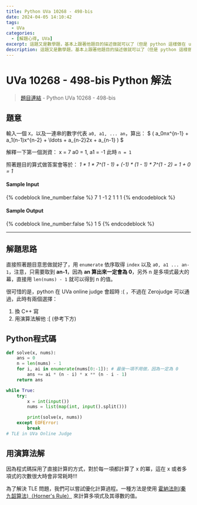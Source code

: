 ```yaml
---
title: Python UVa 10268 - 498-bis
date: 2024-04-05 14:10:42
tags:
  - UVa
categories:
  - [解題心得, UVa]
excerpt: 這題又是數學題，基本上跟著他題目的描述做就可以了（但是 python 這樣做在 uva online judge 上面會超時，文章內會提到如何解決） - Python UVa 10268 - 498-bis 解題心得
description: 這題又是數學題，基本上跟著他題目的描述做就可以了（但是 python 這樣做在 uva online judge 上面會超時，文章內會提到如何解決） - Python UVa 10268 - 498-bis 解題心得
---
```

# UVa 10268 - 498-bis Python 解法

>[題目連結](https://onlinejudge.org/index.php?option=onlinejudge&Itemid=8&category=14&page=show_problem&problem=1209) - Python UVa 10268 - 498-bis


## 題意
輸入一個 `X`，以及一連串的數字代表 `a0, a1, ... an`，算出：
$ \( a_0nx^{n-1} + a_1(n-1)x^{n-2} + \ldots + a_{n-2}2x + a_{n-1} \) $

解釋一下第一個測資：
x = 7
a0 = 1, a1 = -1
此時 `n = 1`

照著題目的算式做答案會等於： *1 * 1 * 7^(1 - 1) + (-1) * (1 - 1) * 7^(1 - 2) = 1 + 0 = 1*

#### Sample Input 
{% codeblock line_number:false %}
7
1 -1
2
1 1 1
{% endcodeblock %}

#### Sample Output 
{% codeblock line_number:false %}
1
5
{% endcodeblock %}

---

## 解題思路
直接照著題目意思做就好了，用 `enumerate` 依序取得 `index` 以及 `a0, a1 ... an-1`，注意，只需要取到 **an-1**，因為 **an 算出來一定會為 0**，另外 n 是多項式最大的幕，直接用 `len(nums) - 1` 就可以得到 n 的值。

很可惜的是，python 在 UVa online judge 會超時 :( ，不過在 Zerojudge 可以通過，此時有兩個選擇：
1. 換 C++ 寫
2. 用演算法解他 :[ (參考下方)

## Python程式碼
```python
def solve(x, nums):
    ans = 0
    n = len(nums) - 1
    for i, ai in enumerate(nums[0:-1]): # 最後一項不用做，因為一定為 0
        ans += ai * (n - i) * x ** (n - i - 1)
    return ans

while True:
    try:
        x = int(input())
        nums = list(map(int, input().split()))

        print(solve(x, nums))
    except EOFError:
        break
# TLE in UVa Online Judge
```

## 用演算法解
因為程式碼採用了直接計算的方式，對於每一項都計算了 x 的冪，這在 x 或者多項式的次數很大時會非常耗時!!!

為了解決 TLE 問題，我們可以嘗試優化計算過程。一種方法是使用 [霍納法則(秦九韶算法)（Horner's Rule）](https://wikimedia.org/api/rest_v1/media/math/render/svg/fae76b2d1f6c192ce13b893ef49233cfc03b7dd6)  來計算多項式及其導數的值。